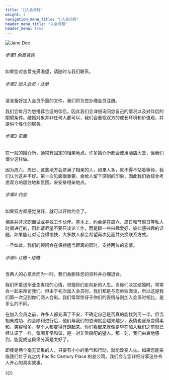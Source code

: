 ```yaml
---
title: "📑入会流程"
weight: 4
navigation_menu_title: "🔖入会流程"
header_menu_title: "入会流程"
header_menu: true
---
```



![Jane Doe](/images/flow.png)

###### 步骤1 免费咨询
如果您对恋爱充满渴望，请随时与我们联系。

###### 步骤2 加入会员・注册
请准备好加入会员所需的文件，我们将为您办理会员注册。

我们会每月为您推荐合适的伴侣，因此我们会详细询问您自己的情况以及对伴侣的期望条件。结婚对象并非任何人都可以，我们会重视双方的成长环境和价值观，并提供个性化的服务。

###### 步骤3 见面
在一般的婚介所，通常有固定的相亲地点。许多婚介所都会使用酒店大堂，但我们很少这样做。

因为周六、周日，这些地方会挤满了相亲的人，如果人多，就不得不站着等待，我们认为这并不好。第一次见面很重要，会给人留下深刻的印象，因此我们会综合考虑双方的居住地和氛围，来安排相亲地点。

###### 步骤4 约会
如果双方都感觉良好，就可以开始约会了。

相亲并非求职面试或寻找工作伙伴。基本上，约会是在周六、周日和节假日等私人时间进行的，因此请尽量不要只谈论工作，而是聊一些兴趣爱好、彼此感兴趣的话题，如果能让对话变得愉快，大多数人都会希望再次见面并交换联系方式。

一旦如此，我们的顾问会在保持适当距离的同时，支持两位的恋情。

###### 步骤5 订婚・结婚
当两人的心意合而为一时，我们会删除您的资料并办理退会。

我们怀着送毕业生离校的心情，祝福你们走向新的人生。当你们决定结婚时，常常会一起来拜访我们。但由于初次加入会员时，我们都是与您单独面谈，所以这是我们第一次见到你们两人合影。我们常常惊讶于你们的表情与刚加入会员时相比，是多么的不同。

在加入会员之前，许多人都充满了不安，不确定自己是否真的能找到另一半。但当相亲成功、约会顺利进行后，他们与我们的咨询就会越来越少，表情也逐渐变得柔和，笑容增多，整个人都变得开朗起来。你们看起来就像是早在加入我们之前就已经认识了一样，氛围非常和谐，是一对非常般配的璧人。那一刻，我们由衷地感到，能促成这段缘分真是太好了。

即使是两个毫无交集的人，只要有小小的勇气和行动，就能改变人生。如果您能亲临我们位于丸之内 Pacific Century Place 的总公司，我们会与您详细分享这些令人开心的真实故事。



{{<extlink text="会員登録" href="/register/" icon="fa fa-external-link">}}

